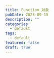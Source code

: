 ```yaml
---
title: Function 对象
pubDate: 2023-09-15
description: ""
categories:
  - default
tags:
  - default
featured: false
draft: true
---
```

